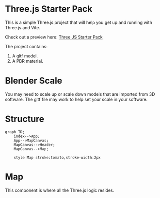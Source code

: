# Three.js Starter Pack
This is a simple Three.js project that will help you get up and running with Three.js and Vite.

Check out a preview here: [Three JS Starter Pack](https://three-js-starter.graememorgan.com/)

The project contains:
1. A gltf model.
2. A PBR material.

# Blender Scale
You may need to scale up or scale down models that are imported from 3D software. The gltf file may work to help set your scale in your software. 

# Structure

```mermaid
graph TD;
    index-->App;
    App-->MapCanvas;
    MapCanvas-->Header;
    MapCanvas-->Map;

    style Map stroke:tomato,stroke-width:2px
```

# Map
This component is where all the Three.js logic resides.
  